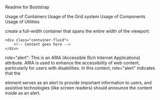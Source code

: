 Readme for Bootstrap

Usage of Containers
Usage of the Grid system
Usage of Components
Usage of Utilities

create a full-width container that spans the entire width of the viewport:
```
<div class="container-fluid">
    <!-- Content goes here -->
</div>
```

role="alert": This is an ARIA (Accessible Rich Internet Applications) attribute. ARIA is used to enhance the accessibility of web content, particularly for users with disabilities. In this context, role="alert" indicates that the <div> element serves as an alert to provide important information to users, and assistive technologies (like screen readers) should announce the content inside as an alert.
